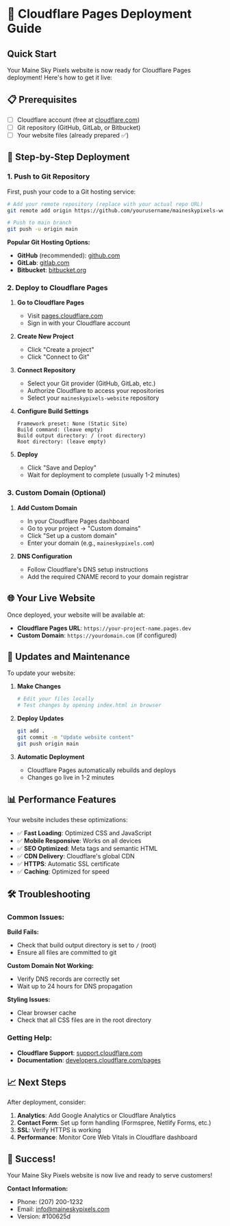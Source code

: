 # 🚀 Cloudflare Pages Deployment Guide

## Quick Start

Your Maine Sky Pixels website is now ready for Cloudflare Pages deployment! Here's how to get it live:

## 📋 Prerequisites

- [ ] Cloudflare account (free at [cloudflare.com](https://cloudflare.com))
- [ ] Git repository (GitHub, GitLab, or Bitbucket)
- [ ] Your website files (already prepared ✅)

## 🔧 Step-by-Step Deployment

### 1. Push to Git Repository

First, push your code to a Git hosting service:

```bash
# Add your remote repository (replace with your actual repo URL)
git remote add origin https://github.com/yourusername/maineskypixels-website.git

# Push to main branch
git push -u origin main
```

**Popular Git Hosting Options:**
- **GitHub** (recommended): [github.com](https://github.com)
- **GitLab**: [gitlab.com](https://gitlab.com)
- **Bitbucket**: [bitbucket.org](https://bitbucket.org)

### 2. Deploy to Cloudflare Pages

1. **Go to Cloudflare Pages**
   - Visit [pages.cloudflare.com](https://pages.cloudflare.com)
   - Sign in with your Cloudflare account

2. **Create New Project**
   - Click "Create a project"
   - Click "Connect to Git"

3. **Connect Repository**
   - Select your Git provider (GitHub, GitLab, etc.)
   - Authorize Cloudflare to access your repositories
   - Select your `maineskypixels-website` repository

4. **Configure Build Settings**
   ```
   Framework preset: None (Static Site)
   Build command: (leave empty)
   Build output directory: / (root directory)
   Root directory: (leave empty)
   ```

5. **Deploy**
   - Click "Save and Deploy"
   - Wait for deployment to complete (usually 1-2 minutes)

### 3. Custom Domain (Optional)

1. **Add Custom Domain**
   - In your Cloudflare Pages dashboard
   - Go to your project → "Custom domains"
   - Click "Set up a custom domain"
   - Enter your domain (e.g., `maineskypixels.com`)

2. **DNS Configuration**
   - Follow Cloudflare's DNS setup instructions
   - Add the required CNAME record to your domain registrar

## 🌐 Your Live Website

Once deployed, your website will be available at:
- **Cloudflare Pages URL**: `https://your-project-name.pages.dev`
- **Custom Domain**: `https://yourdomain.com` (if configured)

## 🔄 Updates and Maintenance

To update your website:

1. **Make Changes**
   ```bash
   # Edit your files locally
   # Test changes by opening index.html in browser
   ```

2. **Deploy Updates**
   ```bash
   git add .
   git commit -m "Update website content"
   git push origin main
   ```

3. **Automatic Deployment**
   - Cloudflare Pages automatically rebuilds and deploys
   - Changes go live in 1-2 minutes

## 📊 Performance Features

Your website includes these optimizations:

- ✅ **Fast Loading**: Optimized CSS and JavaScript
- ✅ **Mobile Responsive**: Works on all devices
- ✅ **SEO Optimized**: Meta tags and semantic HTML
- ✅ **CDN Delivery**: Cloudflare's global CDN
- ✅ **HTTPS**: Automatic SSL certificate
- ✅ **Caching**: Optimized for speed

## 🛠️ Troubleshooting

### Common Issues:

**Build Fails:**
- Check that build output directory is set to `/` (root)
- Ensure all files are committed to git

**Custom Domain Not Working:**
- Verify DNS records are correctly set
- Wait up to 24 hours for DNS propagation

**Styling Issues:**
- Clear browser cache
- Check that all CSS files are in the root directory

### Getting Help:

- **Cloudflare Support**: [support.cloudflare.com](https://support.cloudflare.com)
- **Documentation**: [developers.cloudflare.com/pages](https://developers.cloudflare.com/pages)

## 📈 Next Steps

After deployment, consider:

1. **Analytics**: Add Google Analytics or Cloudflare Analytics
2. **Contact Form**: Set up form handling (Formspree, Netlify Forms, etc.)
3. **SSL**: Verify HTTPS is working
4. **Performance**: Monitor Core Web Vitals in Cloudflare dashboard

## 🎉 Success!

Your Maine Sky Pixels website is now live and ready to serve customers!

**Contact Information:**
- Phone: (207) 200-1232
- Email: info@maineskypixels.com
- Version: #100625d
